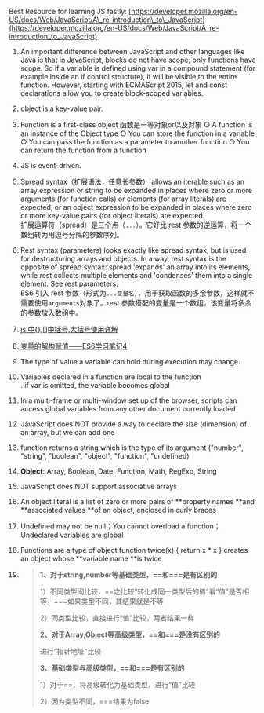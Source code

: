 Best Resource for learning JS fastly: [https://developer.mozilla.org/en-US/docs/Web/JavaScript/A\_re-introduction\_to\_JavaScript](https://developer.mozilla.org/en-US/docs/Web/JavaScript/A_re-introduction_to_JavaScript)

1. An important difference between JavaScript and other languages like Java is that in JavaScript, blocks do not have scope; only functions have scope. So if a variable is defined using var in a compound statement \(for example inside an if control structure\), it will be visible to the entire function. However, starting with ECMAScript 2015, let and const declarations allow you to create block-scoped variables.
2. object is a key-value pair.
3. Function is a first-class object 函数是一等对象or以及对象
   ○ A function is an instance of the Object type
   ○ You can store the function in a variable
   ○ You can pass the function as a parameter to another function
   ○ You can return the function from a function
4. JS is event-driven.
5. Spread syntax（扩展语法，任意长参数） allows an iterable such as an array expression or string to be expanded in places where zero or more arguments \(for function calls\) or elements \(for array literals\) are expected, or an object expression to be expanded in places where zero or more key-value pairs \(for object literals\) are expected.  
   扩展运算符（spread）是三个点（`...`）。它好比 rest 参数的逆运算，将一个数组转为用逗号分隔的参数序列。
6. Rest syntax \(parameters\) looks exactly like spread syntax, but is used for destructuring arrays and objects. In a way, rest syntax is the opposite of spread syntax: spread 'expands' an array into its elements, while rest collects multiple elements and 'condenses' them into a single element. See [rest parameters.](https://developer.mozilla.org/en-US/docs/Web/JavaScript/Reference/Functions_and_function_scope/rest_parameters)  
   ES6 引入 rest 参数（形式为`...变量名`），用于获取函数的多余参数，这样就不需要使用`arguments`对象了。rest 参数搭配的变量是一个数组，该变量将多余的参数放入数组中。
7. [js 中{},\[\]中括号,大括号使用详解](http://www.jb51.net/article/27119.htm)

8. [变量的解构赋值——ES6学习笔记4](http://mobilesite.github.io/2017/09/11/es6-4-destruction/)

9. The type of value a variable can hold during execution may change.

10. Variables declared in a function are local to the function  
    . if var is omitted, the variable becomes global

11. In a multi-frame or multi-window set up of the browser, scripts can access global variables from any other document currently loaded

12. JavaScript does NOT provide a way to declare the size \(dimension\) of an array, but we can add one

13. function returns a string which is the type of its argument \("number", "string", "boolean", "object", "function", "undefined\)

14. **Object**: Array, Boolean, Date, Function, Math, RegExp, String

15. JavaScript does NOT support associative arrays

16. An object literal is a list of zero or more pairs of **property names **and **associated values **of an object, enclosed in curly braces

17. Undefined may not be null；You cannot overload a function；Undeclared variables are global

18. Functions are a type of object    	function twice\(x\) { return x \* x }      creates an object whose **variable name **is twice

19. > **1、对于string,number等基础类型，==和===是有区别的**
    >
    > 1）不同类型间比较，==之比较“转化成同一类型后的值”看“值”是否相等，===如果类型不同，其结果就是不等
    >
    > 2）同类型比较，直接进行“值”比较，两者结果一样
    >
    > **2、对于Array,Object等高级类型，==和===是没有区别的**
    >
    > 进行“指针地址”比较
    >
    > **3、基础类型与高级类型，==和===是有区别的**
    >
    > 1）对于==，将高级转化为基础类型，进行“值”比较
    >
    > 2）因为类型不同，===结果为false



